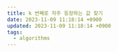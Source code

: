 ```yaml
---
title: k 번째로 자주 등장하는 값 찾기
date: 2023-11-09 11:18:14 +0900
updated: 2023-11-09 11:18:14 +0900
tags:
  - algorithms
---
```


